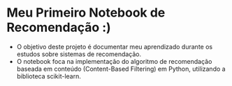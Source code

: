 # Meu Primeiro Notebook de Recomendação :)

* O objetivo deste projeto é documentar meu aprendizado durante os estudos sobre sistemas de recomendação.
* O notebook foca na implementação do algoritmo de recomendação baseada em conteúdo (Content-Based Filtering) em Python, utilizando a biblioteca scikit-learn.


